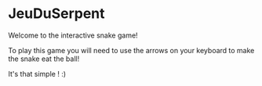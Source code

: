 # JeuDuSerpent

Welcome to the interactive snake game!

To play this game you will need to use the arrows on your keyboard to make the snake eat the ball!

It's that simple ! :)
